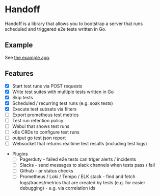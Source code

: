 # Handoff

Handoff is a library that allows you to bootstrap a server that runs scheduled and triggered e2e tests written in Go.


## Example

See [the example app](./cmd/example/main.go).

## Features

- [x] Start test runs via POST requests
- [x] Write test suites with multiple tests written in Go
- [x] Skip tests
- [x] Scheduled / recurring test runs (e.g. soak tests)
- [x] Execute test subsets via filters
- [ ] Export prometheus test metrics
- [ ] Test run retention policy
- [ ] Webui that shows test runs
- [ ] k8s CRDs to configure test runs
- [ ] output go test json report
- [ ] Websocket that returns realtime test results (including test logs)
- Plugins
  - [ ] Pagerduty - failed e2e tests can triger alerts / incidents
  - [ ] Slacks - send messages to slack channels when tests pass / fail
  - [ ] Github - pr status checks
  - [ ] Prometheus / Loki / Tempo / ELK stack - find and fetch logs/traces/metrics that are created by tests (e.g. for easier debugging) - e.g. via correlation ids
